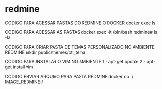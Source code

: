 # redmine

CÓDIGO PARA ACESSAR PASTAS DO REDMINE O DOCKER
docker exec <container> ls

CÓDIGO PARA ACESSAR AS PASTAS
docker exec -it <container> /bin/bash
redmine# ls -la

CÓDIGO PARA CRIAR PASTA DE TEMAS PERSONALIZADO NO AMBIENTE REDMINE
mkdir public/themes/cti_tema

CÓDIGO PARA INSTALAR O VIM NO AMBIENTE
1 - apt-get update
2 - apt-get install vim

CÓDIGO ENVIAR ARQUIVO PARA PASTA REDMINE
docker cp .\ <ARUIVO> IMAGE_REDMINE:/<PASTA A SER ENVIADA>










